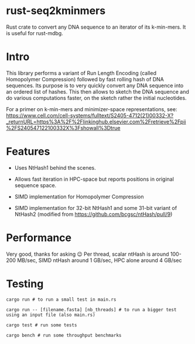 # rust-seq2kminmers

Rust crate to convert any DNA sequence to an iterator of its k-min-mers. It is useful for rust-mdbg.

# Intro

This library performs a variant of Run Length Encoding (called Homopolymer Compression) followed by fast rolling hash of DNA sequences. Its purpose is to very quickly convert any DNA sequence into an ordered list of hashes. This then allows to sketch the DNA sequence and do various computations faster, on the sketch rather the initial nucleotides.

For a primer on k-min-mers and minimizer-space representations, see: https://www.cell.com/cell-systems/fulltext/S2405-4712(21)00332-X?_returnURL=https%3A%2F%2Flinkinghub.elsevier.com%2Fretrieve%2Fpii%2FS240547122100332X%3Fshowall%3Dtrue

# Features

* Uses NtHash1 behind the scenes. 

* Allows fast iteration in HPC-space but reports positions in original sequence space.

* SIMD implementation for Homopolymer Compression 

* SIMD implementation for 32-bit NtHash1 and some 31-bit variant of NtHash2 (modified from https://github.com/bcgsc/ntHash/pull/9)

# Performance

Very good, thanks for asking 😉 Per thread, scalar ntHash is around 100-200 MB/sec, SIMD ntHash around 1 GB/sec, HPC alone around 4 GB/sec

# Testing

    cargo run # to run a small test in main.rs

    cargo run -- [filename.fasta] [nb_threads] # to run a bigger test using an input file (also main.rs)

    cargo test # run some tests 

    cargo bench # run some throughput benchmarks
